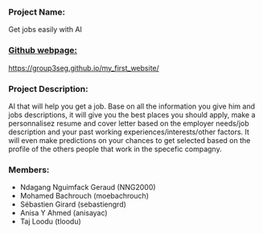 ### Project Name:
Get jobs easily with AI

### [Github webpage:](https://group3seg.github.io/my_first_website/)
https://group3seg.github.io/my_first_website/


### Project Description:
AI that will help you get a job. Base on all the information you give him and jobs descriptions, it will give you the best places you should apply, make a personnalisez resume and cover letter based on the employer needs/job description and your past working experiences/interests/other factors. It will even make predictions on your chances to get selected based on the profile of the others people that work in the specefic compagny.

### Members:
 - Ndagang Nguimfack Geraud (NNG2000)
 - Mohamed Bachrouch (moebachrouch)
 - Sébastien Girard (sebastiengrd)
 - Anisa Y Ahmed (anisayac)
 - Taj Loodu (tloodu)
